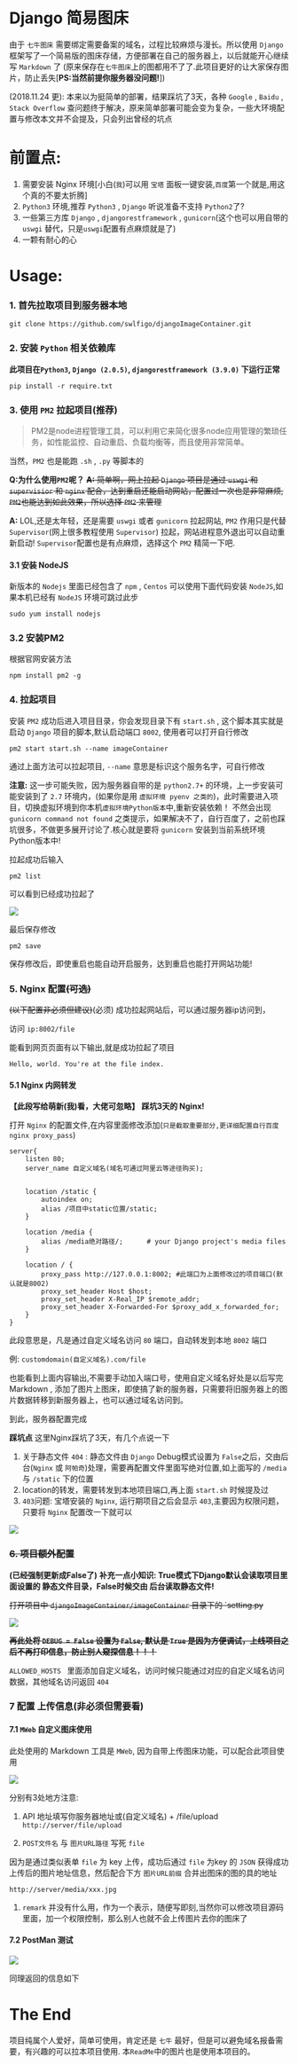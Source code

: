 # Django 简易图床
由于 `七牛图床` 需要绑定需要备案的域名，过程比较麻烦与漫长。所以使用 `Django` 框架写了一个简易版的图床存储，方便部署在自己的服务器上，以后就能开心继续写 `Markdown` 了 (原来保存在`七牛图床`上的图都用不了了.此项目更好的让大家保存图片，防止丢失[**PS:当然前提你服务器没问题!**])

(2018.11.24 更): 本来以为挺简单的部署，结果踩坑了3天，各种 `Google` , `Baidu` , `Stack Overflow` 查问题终于解决，原来简单部署可能会变为复杂，一些大环境配置与修改本文并不会提及，只会列出曾经的坑点

# 前置点:
1. 需要安装 Nginx 环境[小白(`我`)可以用 `宝塔` 面板一键安装,`百度`第一个就是,用这个真的不要太折腾]
2. `Python3` 环境,推荐 `Python3` , `Django` 听说准备不支持 `Python2`了?
3. 一些第三方库 `Django` , `djangorestframework` , `gunicorn`(这个也可以用自带的 `uswgi` 替代，只是`uswgi`配置有点麻烦就是了)
4. 一颗有耐心的心


# Usage:

### 1. 首先拉取项目到服务器本地
```
git clone https://github.com/swlfigo/djangoImageContainer.git
```

### 2. 安装 `Python` 相关依赖库

**此项目在`Python3`, `Django (2.0.5)`,                                                                                                `djangorestframework (3.9.0)` 下运行正常**

```
pip install -r require.txt
```

### 3. 使用 `PM2` 拉起项目(推荐)

> PM2是node进程管理工具，可以利用它来简化很多node应用管理的繁琐任务，如性能监控、自动重启、负载均衡等，而且使用非常简单。

当然，`PM2` 也是能跑 `.sh` , `.py` 等脚本的

**Q:为什么使用`PM2`呢？**
~~**A:** 简单啊，网上拉起 `Django` 项目是通过 `uswgi` 和 `supervisior` 和 `nginx` 配合，达到重启还能启动网站，配置过一次也是非常麻烦, `PM2`也能达到如此效果，所以选择 `PM2` 来管理~~

**A:** LOL,还是太年轻，还是需要 `uswgi` 或者 `gunicorn` 拉起网站, `PM2` 作用只是代替 `Supervisor`(网上很多教程使用 `Supervisor`) 拉起，网站进程意外退出可以自动重新启动! `Supervisor`配置也是有点麻烦，选择这个 `PM2` 精简一下吧.


#### 3.1 安装 NodeJS
新版本的 `Nodejs` 里面已经包含了 `npm` , `Centos` 可以使用下面代码安装 `NodeJS`,如果本机已经有 `NodeJS` 环境可跳过此步
```
sudo yum install nodejs
```



### 3.2 安装PM2
根据官网安装方法
```
npm install pm2 -g 
```

### 4. 拉起项目

安装 `PM2` 成功后进入项目目录，你会发现目录下有 `start.sh` , 这个脚本其实就是启动 `Django` 项目的脚本,默认启动端口 `8002`, 使用者可以打开自行修改

```
pm2 start start.sh --name imageContainer
```

通过上面方法可以拉起项目, `--name` 意思是标识这个服务名字，可自行修改


**注意:** 这一步可能失败，因为服务器自带的是 `python2.7+` 的环境，上一步安装可能安装到了 `2.7` 环境内，(如果你是用 `虚拟环境 pyenv 之类的`)，此时需要进入项目，切换虚拟环境到你本机`虚拟环境Python版本`中,重新安装依赖！
不然会出现 `gunicorn command not found` 之类提示，如果解决不了，自行百度了，之前也踩坑很多，不做更多展开讨论了.核心就是要将 `gunicorn` 安装到当前系统环境Python版本中!


拉起成功后输入
```
pm2 list
```
可以看到已经成功拉起了

![](http://img.isylar.com/media/15429543834332.jpg)

最后保存修改
```
pm2 save
```
保存修改后，即使重启也能自动开启服务，达到重启也能打开网站功能!

### 5. Nginx 配置~~(可选)~~
~~(以下配置非必须但建议)~~(必须)
成功拉起网站后，可以通过服务器ip访问到，

访问 `ip:8002/file`

能看到网页页面有以下输出,就是成功拉起了项目

`Hello, world. You're at the file index.`

#### 5.1 Nginx 内网转发

**【此段写给萌新(我)看，大佬可忽略】**
**踩坑3天的 Nginx!**

打开 `Nginx` 的配置文件,在内容里面修改添加(`只是截取重要部分,更详细配置自行百度 nginx proxy_pass`)

```
server{
    listen 80;
    server_name 自定义域名(域名可通过阿里云等途径购买);
    

    location /static {
        autoindex on;                                                    
        alias /项目中static位置/static; 
    }

    location /media {
        alias /media绝对路径/;      # your Django project's media files
    }

    location / {            
        proxy_pass http://127.0.0.1:8002; #此端口为上面修改过的项目端口(默认就是8002)
        proxy_set_header Host $host;
        proxy_set_header X-Real_IP $remote_addr;
        proxy_set_header X-Forwarded-For $proxy_add_x_forwarded_for;
    }
}
```

此段意思是，凡是通过自定义域名访问 `80` 端口，自动转发到本地 `8002` 端口

例: `customdomain(自定义域名).com/file`

也能看到上面内容输出,不需要手动加入端口号，使用自定义域名好处是以后写完 Markdown , 添加了图片上图床，即使搞了新的服务器，只需要将旧服务器上的图片数据转移到新服务器上，也可以通过域名访问到。

到此，服务器配置完成

**踩坑点**
这里Nginx踩坑了3天，有几个点说一下
1. 关于静态文件 `404` : 静态文件由 `Django` Debug模式设置为 `False`之后，交由后台(`Nginx` 或 `阿帕奇`)处理，需要再配置文件里面写绝对位置,如上面写的 `/media` 与 `/static` 下的位置
2. location的转发，需要转发到本地项目端口,再上面 `start.sh` 时候提及过
3. `403`问题: 宝塔安装的 `Nginx`, 运行期项目之后会显示 `403`,主要因为权限问题，只要将 `Nginx` 配置改一下就可以

![](http://img.isylar.com/media/15430623553115.jpg)




### ~~6. 项目额外配置~~
**(已经强制更新成False了)**
**补充一点小知识: True模式下Django默认会读取项目里面设置的 静态文件目录，False时候交由 后台读取静态文件!**

~~打开项目中 `djangoImageContainer/imageContainer` 目录下的 `setting.py~~
 
 
![](http://img.isylar.com/media/15429573822131.jpg)

~~**再此处将 `DEBUG = False` 设置为 `False`, 默认是 `True` 是因为方便调试，上线项目之后不再打印信息，防止别人窥探信息！！！**~~


`ALLOWED_HOSTS ` 里面添加自定义域名，访问时候只能通过对应的自定义域名访问数据，其他域名访问返回 `404`


### 7 配置 上传信息(非必须但需要看)

#### 7.1 `MWeb` 自定义图床使用
此处使用的 Markdown 工具是  `MWeb`, 因为自带上传图床功能，可以配合此项目使用

![](http://img.isylar.com/media/15429576397165.jpg)

分别有3处地方注意:
1. API 地址填写你服务器地址或(自定义域名) + /file/upload
`http://server/file/upload`

1. `POST文件名` 与 `图片URL路径` 写死 `file`

因为是通过类似表单 `file` 为 key 上传，成功后通过 `file` 为key 的 `JSON` 获得成功上传后的图片地址信息，然后配合下方 `图片URL前缀` 合并出图床的图的具的地址

`http://server/media/xxx.jpg`

1. `remark` 并没有什么用，作为一个表示，随便写即刻,当然你可以修改项目源码里面，加一个权限控制，那么别人也就不会上传图片去你的图床了

#### 7.2 PostMan 测试

![](http://img.isylar.com/media/15429579415368.jpg)


同理返回的信息如下


# The End

项目纯属个人爱好，简单可使用，肯定还是 `七牛` 最好，但是可以避免域名报备需要，有兴趣的可以拉本项目使用.
本`ReadMe`中的图片也是使用本项目的。